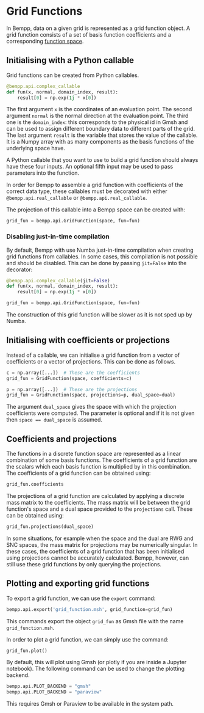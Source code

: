 Grid Functions
==============

In Bempp, data on a given grid is represented as a grid function object.
A grid function consists of a set of basis function coefficients and a corresponding [function space](function_spaces.md).


## Initialising with a Python callable
Grid functions can be created from Python callables.

```python
@bempp.api.complex_callable
def fun(x, normal, domain_index, result):
    result[0] = np.exp(1j * x[0])
```

The first argument `x` is the coordinates of an evaluation point.
The second argument `normal` is the normal direction at the evaluation point.
The third one is the `domain_index`: this corresponds to the physical id in Gmsh and can be used to assign different boundary data to different parts of the grid.
The last argument `result` is the variable that stores the value of the callable.
It is a Numpy array with as many components as the basis functions of the underlying space have.

A Python callable that you want to use to build a grid function should always have these four inputs.
An optional fifth input may be used to pass parameters into the function.

In order for Bempp to assemble a grid function with coefficients of the correct data type,
these callables must be decorated with either `@bempp.api.real_callable` or
`@bempp.api.real_callable`.

The projection of this callable into a Bempp space can be created with:
```python
grid_fun = bempp.api.GridFunction(space, fun=fun)
```

### Disabling just-in-time compilation
By default, Bempp with use Numba just-in-time compilation when creating grid functions from callables.
In some cases, this compilation is not possible and should be disabled. This can be
done by passing `jit=False` into the decorator:

```python
@bempp.api.complex_callable(jit=False)
def fun(x, normal, domain_index, result):
    result[0] = np.exp(1j * x[0])

grid_fun = bempp.api.GridFunction(space, fun=fun)
```

The construction of this grid function will be slower as it is not sped up by Numba.

## Initialising with coefficients or projections
Instead of a callable, we can initialise a grid function from a vector of
coefficients or a vector of projections.
This can be done as follows.

```python
c = np.array([...])  # These are the coefficients
grid_fun = GridFunction(space, coefficients=c)

p = np.array([...])  # These are the projections
grid_fun = GridFunction(space, projections=p, dual_space=dual)
```

The argument `dual_space` gives the space with which the projection coefficients were computed.
The parameter is optional and if it is not given then `space == dual_space` is assumed.

## Coefficients and projections
The functions in a discrete function space are represented as a linear combination of some basis
functions. The coefficients of a grid function are the scalars which each basis function
is multiplied by in this combination. The coefficients of a grid function can be obtained using:

```python
grid_fun.coefficients
```

The projections of a grid function are calculated by applying a discrete mass matrix to the
coefficients. The mass matrix will be between the grid function's space and a dual space
provided to the `projections` call. These can be obtained using:

```python
grid_fun.projections(dual_space)
```

In some situations, for example when the space and the dual are RWG and SNC spaces, the mass matrix
for projections may be numerically singular. In these cases, the coefficients of a grid function
that has been initialised using projections cannot be accurately calculated. Bempp, however, can
still use these grid functions by only querying the projections.

## Plotting and exporting grid functions
To export a grid function, we can use the `export` command:

```python
bempp.api.export('grid_function.msh', grid_function=grid_fun)
```

This commands export the object `grid_fun` as Gmsh file with the
name `grid_function.msh`.

In order to plot a grid function, we can simply use the command:

```python
grid_fun.plot()
```

By default, this will plot using Gmsh (or plotly if you are inside a Jupyter notebook).
The following command can be used to change the plotting backend.

```python
bempp.api.PLOT_BACKEND = "gmsh"
bempp.api.PLOT_BACKEND = "paraview"
```

This requires Gmsh or Paraview to be available in the system path.
